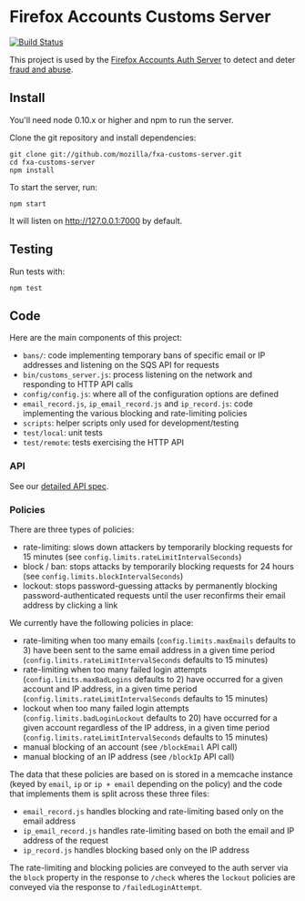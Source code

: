 Firefox Accounts Customs Server
=======================

[![Build Status](https://travis-ci.org/mozilla/fxa-customs-server.svg?branch=master)](https://travis-ci.org/mozilla/fxa-customs-server)

This project is used by the [Firefox Accounts Auth Server](https://github.com/mozilla/fxa-auth-server) to detect and deter [fraud and abuse](https://wiki.mozilla.org/Identity/Firefox_Accounts/Fraud_and_abuse).

## Install

You'll need node 0.10.x or higher and npm to run the server.

Clone the git repository and install dependencies:

    git clone git://github.com/mozilla/fxa-customs-server.git
    cd fxa-customs-server
    npm install

To start the server, run:

    npm start

It will listen on http://127.0.0.1:7000 by default.

## Testing

Run tests with:

    npm test

## Code

Here are the main components of this project:

- `bans/`: code implementing temporary bans of specific email or IP addresses and listening on the SQS API for requests
- `bin/customs_server.js`: process listening on the network and responding to HTTP API calls
- `config/config.js`: where all of the configuration options are defined
- `email_record.js`, `ip_email_record.js` and `ip_record.js`: code implementing the various blocking and rate-limiting policies
- `scripts`: helper scripts only used for development/testing
- `test/local`: unit tests
- `test/remote`: tests exercising the HTTP API

### API

See our [detailed API spec](/docs/api.md).

### Policies

There are three types of policies:

* rate-limiting: slows down attackers by temporarily blocking requests for 15 minutes (see `config.limits.rateLimitIntervalSeconds`)
* block / ban: stops attacks by temporarily blocking requests for 24 hours (see `config.limits.blockIntervalSeconds`)
* lockout: stops password-guessing attacks by permanently blocking password-authenticated requests until the user reconfirms their email address by clicking a link

We currently have the following policies in place:

* rate-limiting when too many emails (`config.limits.maxEmails` defaults to 3) have been sent to the same email address in a given time period (`config.limits.rateLimitIntervalSeconds` defaults to 15 minutes)
* rate-limiting when too many failed login attempts (`config.limits.maxBadLogins` defaults to 2) have occurred for a given account and IP address, in a given time period (`config.limits.rateLimitIntervalSeconds` defaults to 15 minutes)
* lockout when too many failed login attempts (`config.limits.badLoginLockout` defaults to 20) have occurred for a given account regardless of the IP address, in a given time period  (`config.limits.rateLimitIntervalSeconds` defaults to 15 minutes)
* manual blocking of an account (see `/blockEmail` API call)
* manual blocking of an IP address (see `/blockIp` API call)

The data that these policies are based on is stored in a memcache instance (keyed by `email`, `ip` or `ip + email` depending on the policy) and the code that implements them is split across these three files:

* `email_record.js` handles blocking and rate-limiting based only on the email address
* `ip_email_record.js` handles rate-limiting based on both the email and IP address of the request
* `ip_record.js` handles blocking based only on the IP address

The rate-limiting and blocking policies are conveyed to the auth server via the `block` property in the response to `/check` wheres the `lockout` policies are conveyed via the response to `/failedLoginAttempt`.

